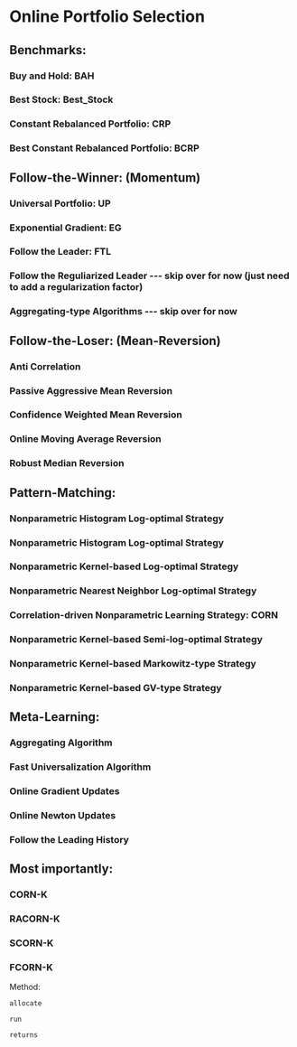 # Online Portfolio Selection
## Benchmarks:
### Buy and Hold: BAH
### Best Stock: Best_Stock
### Constant Rebalanced Portfolio: CRP
### Best Constant Rebalanced Portfolio: BCRP

## Follow-the-Winner: (Momentum)
### Universal Portfolio: UP
### Exponential Gradient: EG
### Follow the Leader: FTL
### Follow the Reguliarized Leader --- skip over for now (just need to add a regularization factor)
### Aggregating-type Algorithms --- skip over for now

## Follow-the-Loser: (Mean-Reversion)
### Anti Correlation
### Passive Aggressive Mean Reversion
### Confidence Weighted Mean Reversion
### Online Moving Average Reversion
### Robust Median Reversion

## Pattern-Matching:
### Nonparametric Histogram Log-optimal Strategy
### Nonparametric Histogram Log-optimal Strategy
### Nonparametric Kernel-based Log-optimal Strategy
### Nonparametric Nearest Neighbor Log-optimal Strategy
### Correlation-driven Nonparametric Learning Strategy: CORN
### Nonparametric Kernel-based Semi-log-optimal Strategy
### Nonparametric Kernel-based Markowitz-type Strategy
### Nonparametric Kernel-based GV-type Strategy

## Meta-Learning:
### Aggregating Algorithm
### Fast Universalization Algorithm
### Online Gradient Updates
### Online Newton Updates
### Follow the Leading History

## Most importantly:
### CORN-K
### RACORN-K
### SCORN-K
### FCORN-K

Method:

    allocate

    run

    returns
